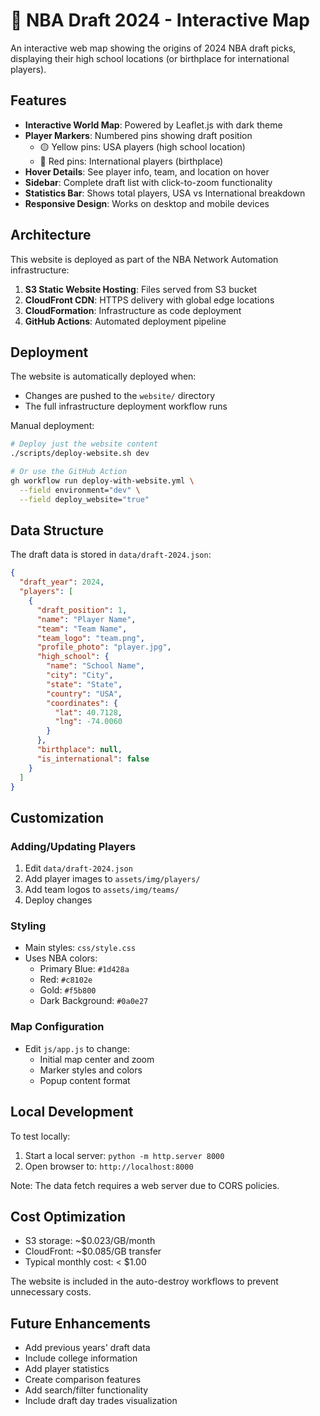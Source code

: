 # 🏀 NBA Draft 2024 - Interactive Map

An interactive web map showing the origins of 2024 NBA draft picks, displaying their high school locations (or birthplace for international players).

## Features

- **Interactive World Map**: Powered by Leaflet.js with dark theme
- **Player Markers**: Numbered pins showing draft position
  - 🟡 Yellow pins: USA players (high school location)
  - 🔴 Red pins: International players (birthplace)
- **Hover Details**: See player info, team, and location on hover
- **Sidebar**: Complete draft list with click-to-zoom functionality
- **Statistics Bar**: Shows total players, USA vs International breakdown
- **Responsive Design**: Works on desktop and mobile devices

## Architecture

This website is deployed as part of the NBA Network Automation infrastructure:

1. **S3 Static Website Hosting**: Files served from S3 bucket
2. **CloudFront CDN**: HTTPS delivery with global edge locations
3. **CloudFormation**: Infrastructure as code deployment
4. **GitHub Actions**: Automated deployment pipeline

## Deployment

The website is automatically deployed when:
- Changes are pushed to the `website/` directory
- The full infrastructure deployment workflow runs

Manual deployment:
```bash
# Deploy just the website content
./scripts/deploy-website.sh dev

# Or use the GitHub Action
gh workflow run deploy-with-website.yml \
  --field environment="dev" \
  --field deploy_website="true"
```

## Data Structure

The draft data is stored in `data/draft-2024.json`:

```json
{
  "draft_year": 2024,
  "players": [
    {
      "draft_position": 1,
      "name": "Player Name",
      "team": "Team Name",
      "team_logo": "team.png",
      "profile_photo": "player.jpg",
      "high_school": {
        "name": "School Name",
        "city": "City",
        "state": "State",
        "country": "USA",
        "coordinates": {
          "lat": 40.7128,
          "lng": -74.0060
        }
      },
      "birthplace": null,
      "is_international": false
    }
  ]
}
```

## Customization

### Adding/Updating Players
1. Edit `data/draft-2024.json`
2. Add player images to `assets/img/players/`
3. Add team logos to `assets/img/teams/`
4. Deploy changes

### Styling
- Main styles: `css/style.css`
- Uses NBA colors:
  - Primary Blue: `#1d428a`
  - Red: `#c8102e`
  - Gold: `#f5b800`
  - Dark Background: `#0a0e27`

### Map Configuration
- Edit `js/app.js` to change:
  - Initial map center and zoom
  - Marker styles and colors
  - Popup content format

## Local Development

To test locally:
1. Start a local server: `python -m http.server 8000`
2. Open browser to: `http://localhost:8000`

Note: The data fetch requires a web server due to CORS policies.

## Cost Optimization

- S3 storage: ~$0.023/GB/month
- CloudFront: ~$0.085/GB transfer
- Typical monthly cost: < $1.00

The website is included in the auto-destroy workflows to prevent unnecessary costs.

## Future Enhancements

- Add previous years' draft data
- Include college information
- Add player statistics
- Create comparison features
- Add search/filter functionality
- Include draft day trades visualization